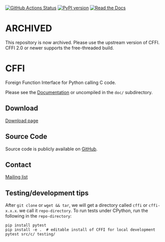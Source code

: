 [![GitHub Actions Status](https://github.com/python-cffi/cffi/actions/workflows/ci.yaml/badge.svg?branch=main)](https://github.com/python-cffi/cffi/actions/workflows/ci.yaml?query=branch%3Amain++)
[![PyPI version](https://img.shields.io/pypi/v/cffi.svg)](https://pypi.org/project/cffi)
[![Read the Docs](https://img.shields.io/badge/docs-latest-blue.svg)][Documentation]


ARCHIVED
========

This repository is now archived. Please use the upstream version of CFFI.
CFFI 2.0 or newer supports the free-threaded build.

CFFI
====

Foreign Function Interface for Python calling C code.

Please see the [Documentation] or uncompiled in the `doc/` subdirectory.

Download
--------

[Download page](https://github.com/python-cffi/cffi/releases)

Source Code
-----------

Source code is publicly available on
[GitHub](https://github.com/python-cffi/cffi).

Contact
-------

[Mailing list](https://groups.google.com/forum/#!forum/python-cffi)

Testing/development tips
------------------------

After `git clone` or `wget && tar`, we will get a directory called `cffi` or `cffi-x.x.x`. we call it `repo-directory`. To run tests under CPython, run the following in the `repo-directory`:

    pip install pytest
    pip install -e .  # editable install of CFFI for local development
    pytest src/c/ testing/

[Documentation]: http://cffi.readthedocs.org/
